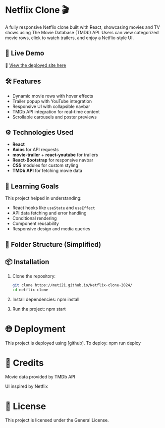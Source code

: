 # Netflix Clone 🎬

A fully responsive Netflix clone built with React, showcasing movies and TV shows using The Movie Database (TMDb) API. Users can view categorized movie rows, click to watch trailers, and enjoy a Netflix-style UI.

## 🚀 Live Demo

🔗 [View the deployed site here](https://meti21.github.io/Netflix-clone-2024/)


## 🛠️ Features

- Dynamic movie rows with hover effects
- Trailer popup with YouTube integration
- Responsive UI with collapsible navbar
- TMDb API integration for real-time content
- Scrollable carousels and poster previews

## ⚙️ Technologies Used

- **React**
- **Axios** for API requests
- **movie-trailer** + **react-youtube** for trailers
- **React-Bootstrap** for responsive navbar
- **CSS** modules for custom styling
- **TMDb API** for fetching movie data

## 🧠 Learning Goals

This project helped in understanding:

- React hooks like `useState` and `useEffect`
- API data fetching and error handling
- Conditional rendering
- Component reusability
- Responsive design and media queries

## 📂 Folder Structure (Simplified)



## 📦 Installation

1. Clone the repository:
   ```bash
   git clone https://meti21.github.io/Netflix-clone-2024/
   cd netflix-clone
2. Install dependencies:
npm install

3. Run the project:
npm start

# 🌐 Deployment
This project is deployed using [github]. To deploy:
npm run deploy

# 📌 Credits
Movie data provided by TMDb API

UI inspired by Netflix

# 📃 License
This project is licensed under the General License.
